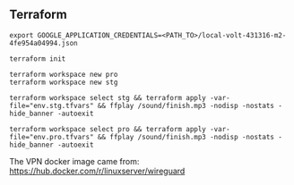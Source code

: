 ## Terraform
```
export GOOGLE_APPLICATION_CREDENTIALS=<PATH_TO>/local-volt-431316-m2-4fe954a04994.json

terraform init

terraform workspace new pro
terraform workspace new stg

terraform workspace select stg && terraform apply -var-file="env.stg.tfvars" && ffplay /sound/finish.mp3 -nodisp -nostats -hide_banner -autoexit

terraform workspace select pro && terraform apply -var-file="env.pro.tfvars" && ffplay /sound/finish.mp3 -nodisp -nostats -hide_banner -autoexit
```

The VPN docker image came from: https://hub.docker.com/r/linuxserver/wireguard